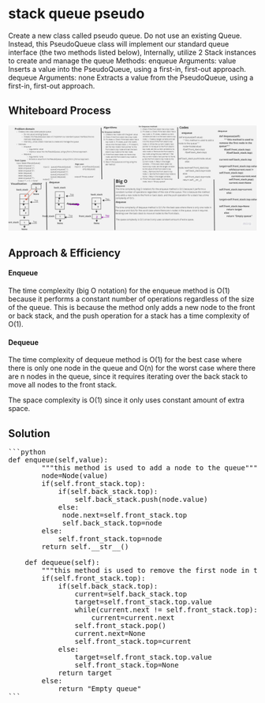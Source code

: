 # stack queue pseudo

Create a new class called pseudo queue.
Do not use an existing Queue.
Instead, this PseudoQueue class will implement our standard queue interface (the two methods listed below),
Internally, utilize 2 Stack instances to create and manage the queue
Methods:
enqueue
Arguments: value
Inserts a value into the PseudoQueue, using a first-in, first-out approach.
dequeue
Arguments: none
Extracts a value from the PseudoQueue, using a first-in, first-out approach.

## Whiteboard Process

![whiteBoard](stack_queue_pseudo.jpg)

## Approach & Efficiency

#### Enqueue
The time complexity (big O notation) for the enqueue method is O(1) because it performs a constant number of operations regardless of the size of the queue. This is because the method only adds a new node to the front or back stack, and the push operation for a stack has a time complexity of O(1).

#### Dequeue

The time complexity of dequeue method is O(1) for the best case where there is only one node in the queue and O(n) for the worst case where there are n nodes in the queue, since it requires iterating over the back stack to move all nodes to the front stack.

 The space complexity is O(1) since it only uses constant amount of extra space.

## Solution

<pre>
```python
def enqueue(self,value):
        """this method is used to add a node to the queue"""
        node=Node(value)
        if(self.front_stack.top):
            if(self.back_stack.top):
                self.back_stack.push(node.value)
            else:
             node.next=self.front_stack.top
             self.back_stack.top=node
        else:
            self.front_stack.top=node
        return self.__str__()

    def dequeue(self):
        """this method is used to remove the first node in the queue"""
        if(self.front_stack.top):
            if(self.back_stack.top):
                current=self.back_stack.top
                target=self.front_stack.top.value
                while(current.next != self.front_stack.top):
                    current=current.next
                self.front_stack.pop()
                current.next=None
                self.front_stack.top=current
            else:
                target=self.front_stack.top.value
                self.front_stack.top=None
            return target
        else:
            return "Empty queue"
```
</pre>